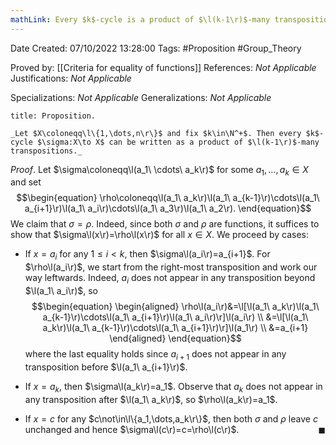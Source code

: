 ```yaml
---
mathLink: Every $k$-cycle is a product of $\l(k-1\r)$-many transpositions
---
```


<div class="topSpace"></div>

Date Created: 07/10/2022 13:28:00
Tags: #Proposition #Group_Theory

Proved by: [[Criteria for equality of functions]]
References: _Not Applicable_
Justifications: _Not Applicable_

Specializations: _Not Applicable_
Generalizations: _Not Applicable_

``` ad-Proposition
title: Proposition.

_Let $X\coloneqq\l\{1,\dots,n\r\}$ and fix $k\in\N^+$. Then every $k$-cycle $\sigma:X\to X$ can be written as a product of $\l(k-1\r)$-many transpositions._

```

_Proof_. Let $\sigma\coloneqq\l(a_1\ \cdots\ a_k\r)$ for some $a_1,\dots,a_k\in X$ and set
$$\begin{equation}
    \rho\coloneqq\l(a_1\ a_k\r)\l(a_1\ a_{k-1}\r)\cdots\l(a_1\ a_{i+1}\r)\l(a_1\ a_i\r)\cdots\l(a_1\ a_3\r)\l(a_1\ a_2\r).
\end{equation}$$
We claim that $\sigma=\rho$. Indeed, since both $\sigma$ and $\rho$ are functions, it suffices to show that $\sigma\l(x\r)=\rho\l(x\r)$ for all $x\in X$. We proceed by cases:
* If $x=a_i$ for any $1\leq i<k$, then $\sigma\l(a_i\r)=a_{i+1}$. For $\rho\l(a_i\r)$, we start from the right-most transposition and work our way leftwards. Indeed, $a_i$ does not appear in any transposition beyond $\l(a_1\ a_i\r)$, so
$$\begin{equation}
    \begin{aligned}
        \rho\l(a_i\r)&=\l[\l(a_1\ a_k\r)\l(a_1\ a_{k-1}\r)\cdots\l(a_1\ a_{i+1}\r)\l(a_1\ a_i\r)\r]\l(a_i\r) \\
        &=\l[\l(a_1\ a_k\r)\l(a_1\ a_{k-1}\r)\cdots\l(a_1\ a_{i+1}\r)\r]\l(a_1\r) \\
        &=a_{i+1}
    \end{aligned}
\end{equation}$$
where the last equality holds since $a_{i+1}$ does not appear in any transposition before $\l(a_1\ a_{i+1}\r)$.

* If $x=a_k$, then $\sigma\l(a_k\r)=a_1$. Observe that $a_k$ does not appear in any transposition after $\l(a_1\ a_k\r)$, so $\rho\l(a_k\r)=a_1$.
* If $x=c$ for any $c\not\in\l\{a_1,\dots,a_k\r\}$, then both $\sigma$ and $\rho$ leave $c$ unchanged and hence $\sigma\l(c\r)=c=\rho\l(c\r)$.<span style="float:right;">$\blacksquare$</span>
